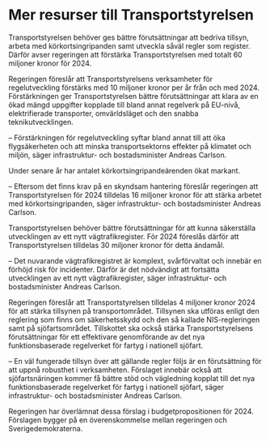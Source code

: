 # Mer resurser till Transportstyrelsen

Transportstyrelsen behöver ges bättre förutsättningar att bedriva tillsyn, arbeta med körkortsingripanden samt utveckla såväl regler som register. Därför avser regeringen att förstärka Transportstyrelsen med totalt 60 miljoner kronor för 2024.

Regeringen föreslår att Transportstyrelsens verksamheter för regelutveckling förstärks med 10 miljoner kronor per år från och med 2024. Förstärkningen ger Transportstyrelsen bättre förutsättningar att klara av en ökad mängd uppgifter kopplade till bland annat regelverk på EU-nivå, elektrifierade transporter, omvärldsläget och den snabba teknikutvecklingen.

– Förstärkningen för regelutveckling syftar bland annat till att öka flygsäkerheten och att minska transportsektorns effekter på klimatet och miljön, säger infrastruktur- och bostadsminister Andreas Carlson.

Under senare år har antalet körkortsingripandeärenden ökat markant.

– Eftersom det finns krav på en skyndsam hantering föreslår regeringen att Transportstyrelsen för 2024 tilldelas 16 miljoner kronor för att stärka arbetet med körkortsingripanden, säger infrastruktur- och bostadsminister Andreas Carlson.

Transportstyrelsen behöver bättre förutsättningar för att kunna säkerställa utvecklingen av ett nytt vägtrafikregister. För 2024 föreslås därför att Transportstyrelsen tilldelas 30 miljoner kronor för detta ändamål.

– Det nuvarande vägtrafikregistret är komplext, svårförvaltat och innebär en förhöjd risk för incidenter. Därför är det nödvändigt att fortsätta utvecklingen av ett nytt vägtrafikregister, säger infrastruktur- och bostadsminister Andreas Carlson.

Regeringen föreslår att Transportstyrelsen tilldelas 4 miljoner kronor 2024 för att stärka tillsynen på transportområdet. Tillsynen ska utföras enligt den reglering som finns om säkerhetsskydd och den så kallade NIS-regleringen samt på sjöfartsområdet. Tillskottet ska också stärka Transportstyrelsens förutsättningar för ett effektivare genomförande av det nya funktionsbaserade regelverket för fartyg i nationell sjöfart.

– En väl fungerade tillsyn över att gällande regler följs är en förutsättning för att uppnå robusthet i verksamheten. Förslaget innebär också att sjöfartsnäringen kommer få bättre stöd och vägledning kopplat till det nya funktionsbaserade regelverket för fartyg i nationell sjöfart, säger infrastruktur- och bostadsminister Andreas Carlson.

Regeringen har överlämnat dessa förslag i budgetpropositionen för 2024. Förslagen bygger på en överenskommelse mellan regeringen och Sverigedemokraterna.
